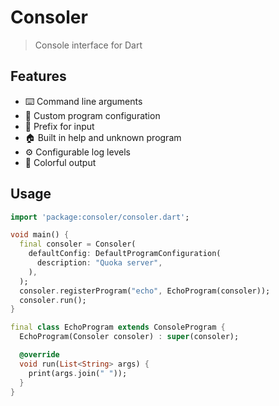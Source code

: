 # Consoler

> Console interface for Dart

## Features

- ⌨️ Command line arguments
- 🎨 Custom program configuration
- 💬 Prefix for input
- 🏠 Built in help and unknown program
- ⚙️ Configurable log levels
- 🌈 Colorful output

## Usage

```dart
import 'package:consoler/consoler.dart';

void main() {
  final consoler = Consoler(
    defaultConfig: DefaultProgramConfiguration(
      description: "Quoka server",
    ),
  );
  consoler.registerProgram("echo", EchoProgram(consoler));
  consoler.run();
}

final class EchoProgram extends ConsoleProgram {
  EchoProgram(Consoler consoler) : super(consoler);

  @override
  void run(List<String> args) {
    print(args.join(" "));
  }
}
```